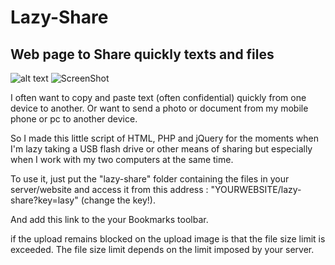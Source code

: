 # Lazy-Share

Web page to Share quickly texts and files
-----------------------------------

![alt text](https://github.com/Kamoba/Lazy-Share/blob/master/Screenshot.jpg?raw=true)
![ScreenShot](https://raw.githubusercontent.com/Kamoba/Lazy-Share/blob/master/uploads/Screenshot.jpg)



I often want to copy and paste text (often confidential) quickly from one device to another.
Or want to send a photo or document from my mobile phone or pc to another device.

So I made this little script of HTML, PHP and jQuery for the moments when I'm lazy taking a USB flash drive or other means of sharing but especially when I work with my two computers at the same time.

To use it, just put the "lazy-share" folder containing the files in your server/website and access it from this address : "YOURWEBSITE/lazy-share?key=lasy" (change the key!).

And add this link to the your Bookmarks toolbar.

if the upload remains blocked on the upload image is that the file size limit is exceeded. The file size limit depends on the limit imposed by your server.
